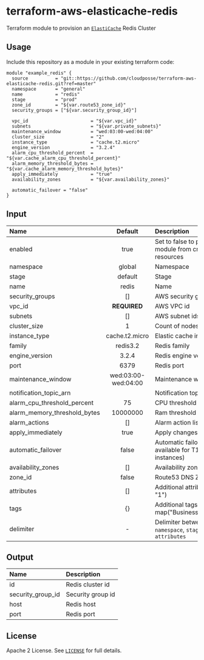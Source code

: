 # terraform-aws-elasticache-redis

Terraform module to provision an [`ElastiCache`](https://aws.amazon.com/elasticache/) Redis Cluster


## Usage

Include this repository as a module in your existing terraform code:

```hcl
module "example_redis" {
  source          = "git::https://github.com/cloudposse/terraform-aws-elasticache-redis.git?ref=master"
  namespace       = "general"
  name            = "redis"
  stage           = "prod"
  zone_id         = "${var.route53_zone_id}"
  security_groups = ["${var.security_group_id}"]

  vpc_id                       = "${var.vpc_id}"
  subnets                      = "${var.private_subnets}"
  maintenance_window           = "wed:03:00-wed:04:00"
  cluster_size                 = "2"
  instance_type                = "cache.t2.micro"
  engine_version               = "3.2.4"
  alarm_cpu_threshold_percent  = "${var.cache_alarm_cpu_threshold_percent}"
  alarm_memory_threshold_bytes = "${var.cache_alarm_memory_threshold_bytes}"
  apply_immediately            = "true"
  availability_zones           = "${var.availability_zones}"

  automatic_failover = "false"
}
```


## Input

|  Name                        |  Default            |  Description                                                    |
|:-----------------------------|:-------------------:|:----------------------------------------------------------------|
| enabled                      | true                | Set to false to prevent the module from creating any resources  |
| namespace                    | global              | Namespace                                                       |
| stage                        | default             | Stage                                                           |
| name                         | redis               | Name                                                            |
| security_groups              | []                  | AWS security group ids                                          |
| vpc_id                       | __REQUIRED__        | AWS VPC id                                                      |
| subnets                      | []                  | AWS subnet ids                                                  |
| cluster_size                 | 1                   | Count of nodes in cluster                                       |
| instance_type                | cache.t2.micro      | Elastic cache instance type                                     |
| family                       | redis3.2            | Redis family                                                    |
| engine_version               | 3.2.4               | Redis engine version                                            |
| port                         | 6379                | Redis port                                                      |
| maintenance_window           | wed:03:00-wed:04:00 | Maintenance window                                              |
| notification_topic_arn       |                     | Notification topic arn                                          |
| alarm_cpu_threshold_percent  | 75                  | CPU threshold alarm level                                       |
| alarm_memory_threshold_bytes | 10000000            | Ram threshold alarm level                                       |
| alarm_actions                | []                  | Alarm action list                                               |
| apply_immediately            | true                | Apply changes immediately                                       |
| automatic_failover           | false               | Automatic failover (Not available for T1/T2 instances)          |
| availability_zones           | []                  | Availability zone ids                                           |
| zone_id                      | false               | Route53 DNS Zone id                                             |
| attributes                   | []                  | Additional attributes (_e.g._ "1")                              |
| tags                         | {}                  | Additional tags (_e.g._ map("BusinessUnit","ABC")               |
| delimiter                    | -                   | Delimiter between `name`, `namespace`, `stage` and `attributes` |


## Output

| Name              | Description       |
|:------------------|:------------------|
| id                | Redis cluster id  |
| security_group_id | Security group id |
| host              | Redis host        |
| port              | Redis port        |


## License

Apache 2 License. See [`LICENSE`](LICENSE) for full details.
